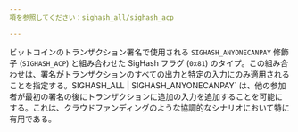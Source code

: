 ```yaml
---
項を参照してください：sighash_all/sighash_acp

---
```

ビットコインのトランザクション署名で使用される `SIGHASH_ANYONECANPAY` 修飾子 (`SIGHASH_ACP`) と組み合わせた SigHash フラグ (`0x81`) のタイプ。この組み合わせは、署名がトランザクションのすべての出力と特定の入力にのみ適用されることを指定する。SIGHASH_ALL | SIGHASH_ANYONECANPAY` は、他の参加者が最初の署名の後にトランザクションに追加の入力を追加することを可能にする。これは、クラウドファンディングのような協調的なシナリオにおいて特に有用である。